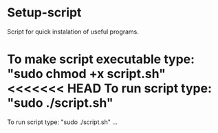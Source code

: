 # Setup-script
Script for quick instalation of useful programs.

To make script executable type: "sudo chmod +x script.sh"
<<<<<<< HEAD
To run script type: "sudo ./script.sh"
=======
To run script type: "sudo ./script.sh"
...
